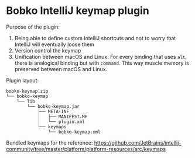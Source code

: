 # Bobko IntelliJ keymap plugin

Purpose of the plugin:
1. Being able to define custom IntelliJ shortcuts and not to worry that IntelliJ will eventually loose them
2. Version control the keymap
3. Unification between macOS and Linux. For every binding that uses `alt`, there is analogical binding but with `command`. This way
   muscle memory is preserved between macOS and Linux.

Plugin layout:
```
bobko-keymap.zip
└── bobko-keymap
    └── lib
        └── bobko-keymap.jar
            ├── META-INF
            │   ├── MANIFEST.MF
            │   └── plugin.xml
            └── keymaps
                └── bobko-keymap.xml
```

Bundled keymaps for the reference:
https://github.com/JetBrains/intellij-community/tree/master/platform/platform-resources/src/keymaps
